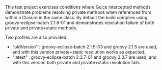This test project exercises conditions where Guice intercepted methods demonstrate problems resolving private methods when referenced from within a Closure in the same class.
By default the build compiles using groovy-eclipse-batch 2.1.8-01 and demonstrates resolution failure of both private and private+static methods.

Two profiles are also provided:
- "oldVersion" : groovy-eclipse-batch 2.1.5-03 and groovy 2.1.5 are used, and with this version private+static resolution works as expected.
- "latest" : groovy-eclipse-batch 2.3.7-01 and groovy 2.3.7 are used, and with this version both private and private+static resolution fails.
